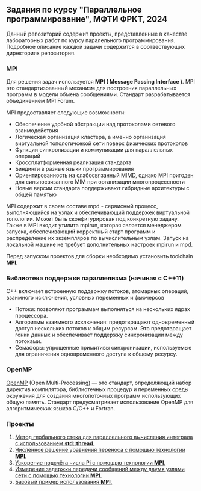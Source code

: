 ## Задания по курсу "Параллельное программирование", МФТИ ФРКТ, 2024

Данный репозиторий содержит проекты, представленные в качестве лабораторных работ по курсу паралельного программирования. Подробное описание каждой задачи содержится в соотвествующих директориях репозитория. 

### MPI
Для решения задач используется **MPI ( Message Passing Interface )**. MPI это стандартизованный механизм для построения параллельных программ в модели обмена сообщениями. Стандарт разрабатывается объединением MPI Forum.

MPI предоставляет следующие возможности: 
- Обеспечение удобной абстракции над протоколами сетевого взаимодействия
- Логическая организация кластера, а именно организация виртуальной топологичсекой сети поверх физических протоколов
- Функции синхронизации и коммуникации для параллельных операций
- Кроссплатформенная реализация стандарта
- Биндинги в разные языки программирования
- Ориентированность на слабосвязанный MIMD, однако MPI пригоден для сильносвязанного MIM при организации многопроцессности
- Новые версии стандарта поддерживают гибридные архитектуры с общей памятью

MPI содержит в своем составе mpd - сервисный процесс, выполняющийся на узлах и обеспечивающий поддержек виртуальной топологии. Может быть сконфигурирован под конкретную задачу. Также в MPI входит утилита mpirun, которая является менеджером запуска, обеспечивающий корректный старт программ и распределение их экземпляров по вычислительным узлам. Запуск на локальной машине не требует дополнительных настроек mpirun и mpd.

Перед запуском проектов для сборки необходимо установить toolchain **MPI**. 

### Библиотека поддержки параллелизма (начиная с C++11)
C++ включает встроенную поддержку потоков, атомарных операций, взаимного исключения, условных переменных и фьючерсов
- Потоки: позволяют программам выполняться на нескольких ядрах процессора.
- Алгоритмы взаимного исключения: предотвращают одновременный доступ нескольких потоков к общим ресурсам. Это предотвращает гонки данных и обеспечивает поддержку синхронизации между потоками.
- Семафоры: упрощенныe примитивы синхронизации, используемыe для ограничения одновременного доступа к общему ресурсу.

### OpenMP
[OpenMP](https://www.openmp.org) (Open Multi-Processing) — это стандарт, определяющий набор директив компилятора, библиотечных процедур и переменных среды окружения для создания многопоточных программ использующих общую память. Стандарт предусматривает использование OpenMP для алгоритмических языков C/C++ и Fortran.

### Проекты
1. [Метод глобального стека для параллельного вычисления интеграла с использованием **std::thread**.](https://github.com/RustamSubkhankulov/parprog/tree/main/global_stack)
2. [Численное решение уравнения переноса с помощью технологии **MPI**.](https://github.com/RustamSubkhankulov/parprog/tree/main/transfer_equation)
3. [Ускорение подсчёта числа Pi с помощью технологии **MPI**.](https://github.com/RustamSubkhankulov/parprog/tree/main/pi_estimation)
4. [Измерение задержки передачи сообщений между двумя узлами сети с помощью технологии **MPI**.](https://github.com/RustamSubkhankulov/parprog/tree/main/comm_delay)
5. [Базовый пример использования **MPI**.](https://github.com/RustamSubkhankulov/parprog/tree/main/basic)
